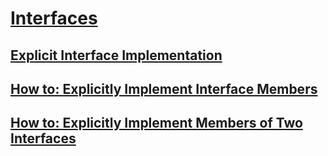 # [Interfaces](index.md)
## [Explicit Interface Implementation](explicit-interface-implementation.md)
## [How to: Explicitly Implement Interface Members](how-to-explicitly-implement-interface-members.md)
## [How to: Explicitly Implement Members of Two Interfaces](how-to-explicitly-implement-members-of-two-interfaces.md)
